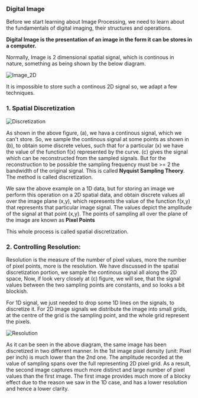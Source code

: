### Digital Image

Before we start learning about Image Processing, we need to learn about the fundamentals of digital imaging, their structures and operations.

**Digital Image is the presentation of an image in the form it can be stores in a computer.** 

Normally, Image is 2 dimensional spatial signal, which is continous in nature, something as being shown by the below diagram. 

![Image_2D](https://media.springernature.com/lw785/springer-static/image/chp%3A10.1007%2F978-981-10-2537-2_3/MediaObjects/428094_1_En_3_Fig7_HTML.gif)

It is impossible to store such a continous 2D signal so, we adapt a few techniques.

### 1. Spatial Discretization

![Discretization](https://www.researchgate.net/profile/Sean-Wood-2/publication/44126806/figure/fig2/AS:452113244397568@1484803605822/Conceptual-depiction-of-discretization-in-time-and-amplitude-a-source-signal.png)

As shown in the above figure, (a), we hava a continous signal, which we can't store. So, we sample the continous signal at some points as shown in (b), to obtain some discrete velues, such that for a particular (x) we have the value of the function f(x) represented by the curve. (c) gives the signal which can be reconstructed from the sampled signals. But for the reconstruction to be possible the sampling frequency must be >= 2 the bandwidth of the original signal. This is called **Nyquist Sampling Theory**. The method is called discretization. 

We saw the above example on a 1D data, but for storing an image we perform this operation on a 2D spatial data, and obtain discrete values all over the image plane (x,y), which represents the value of the function f(x,y) that represents that particular image signal. The values depict the amplitude of the signal at that point (x,y). The points of sampling all over the plane of the image are known as **Pixel Points**

This whole process is called spatial discretization.

### 2. Controlling Resolution: 

Resolution is the measure of the number of pixel values, more the number of pixel points, more is the resolution. We have discussed in the spatial discretization portion, we sample the continous signal all along the 2D space, Now, if look very closely at (c) figure, we will see, that the signal values between the two sampling points are constants, and so looks a bit blockish.

For 1D signal, we just needed to drop some 1D lines on the signals, to discretize it. For 2D image signals we distribute the image into small grids, at the centre of the grid is the sampling point, and the whole grid represent the pixels.

![Resolution](https://www.scientiamobile.com/wp-content/uploads/2018/12/Pixel-Density.jpg)

As it can be seen in the above diagram, the same image has been discretized in two different manner. In the 1st image pixel density (unit: Pixel per inch) is much lower than the 2nd one. The amplitude recorded at the value of sampling spans over the full representing 2D pixel grid. As a result, the second image captures much more distinct and large number of pixel values than the first image. The first image provides much more of a blocky effect due to the reason we saw in the 1D case, and has a lower resolution and hence a lower clarity.






